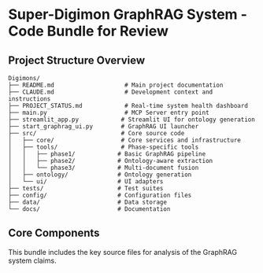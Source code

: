 # Super-Digimon GraphRAG System - Code Bundle for Review

## Project Structure Overview
```
Digimons/
├── README.md                    # Main project documentation
├── CLAUDE.md                    # Development context and instructions
├── PROJECT_STATUS.md            # Real-time system health dashboard
├── main.py                      # MCP Server entry point
├── streamlit_app.py            # Streamlit UI for ontology generation
├── start_graphrag_ui.py        # GraphRAG UI launcher
├── src/                        # Core source code
│   ├── core/                   # Core services and infrastructure
│   ├── tools/                  # Phase-specific tools
│   │   ├── phase1/            # Basic GraphRAG pipeline
│   │   ├── phase2/            # Ontology-aware extraction
│   │   └── phase3/            # Multi-document fusion
│   ├── ontology/              # Ontology generation
│   └── ui/                    # UI adapters
├── tests/                     # Test suites
├── config/                    # Configuration files
├── data/                      # Data storage
└── docs/                      # Documentation
```

## Core Components

This bundle includes the key source files for analysis of the GraphRAG system claims.